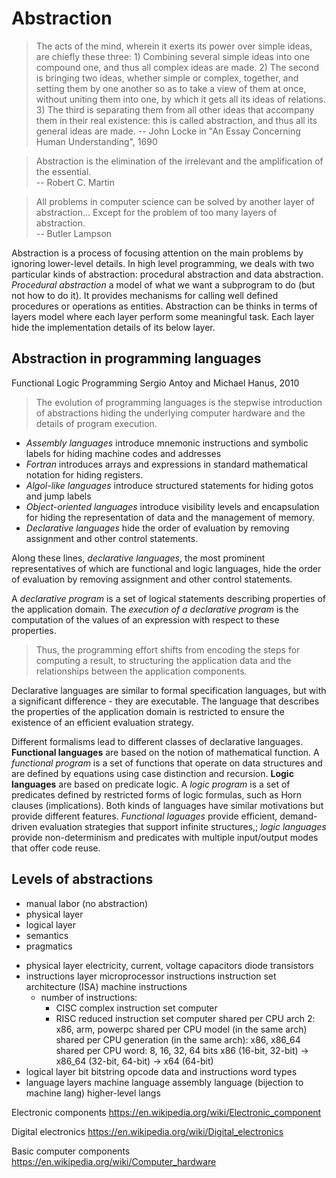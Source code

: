 # Abstraction

>The acts of the mind, wherein it exerts its power over simple ideas, are chiefly these three: 1) Combining several simple ideas into one compound one, and thus all complex ideas are made. 2) The second is bringing two ideas, whether simple or complex, together, and setting them by one another so as to take a view of them at once, without uniting them into one, by which it gets all its ideas of relations. 3) The third is separating them from all other ideas that accompany them in their real existence: this is called abstraction, and thus all its general ideas are made.
-- John Locke in "An Essay Concerning Human Understanding", 1690

>Abstraction is the elimination of the irrelevant and the amplification of the essential.   
-- Robert C. Martin

>All problems in computer science can be solved by another layer of abstraction… Except for the problem of too many layers of abstraction.   
-- Butler Lampson

Abstraction is a process of focusing attention on the main problems by ignoring lower-level details. In high level programming, we deals with two particular kinds of abstraction: procedural abstraction and data abstraction. 
*Procedural abstraction* a model of what we want a subprogram to do (but not how to do it). It provides mechanisms for calling well defined procedures or operations as entities. Abstraction can be thinks in terms of layers model where each layer perform some meaningful task. Each layer hide the implementation details of its below layer.


## Abstraction in programming languages
Functional Logic Programming
Sergio Antoy and Michael Hanus, 2010

>The evolution of programming languages is the stepwise introduction of abstractions hiding the underlying computer hardware and the details of program execution.

- *Assembly languages* introduce mnemonic instructions and symbolic labels for hiding machine codes and addresses
- *Fortran* introduces arrays and expressions in standard mathematical notation for hiding registers.
- *Algol-like languages* introduce structured statements for hiding gotos and jump labels
- *Object-oriented languages* introduce visibility levels and encapsulation for hiding the representation of data and the management of memory.
- *Declarative languages* hide the order of evaluation by removing assignment and other control statements.

Along these lines, *declarative languages*, the most prominent representatives of which are functional and logic languages, hide the order of evaluation by removing assignment and other control statements.

A *declarative program* is a set of logical statements describing properties of the application domain. The *execution of a declarative program* is the computation of the values of an expression with respect to these properties.

>Thus, the programming effort shifts from encoding the steps for computing a result, to structuring the application data and the relationships between the application components.

Declarative languages are similar to formal specification languages, but with a significant difference - they are executable. The language that describes the properties of the application domain is restricted to ensure the existence of an efficient evaluation strategy.

Different formalisms lead to different classes of declarative languages. **Functional languages** are based on the notion of mathematical function. A *functional program* is a set of functions that operate on data structures and are defined by equations using case distinction and recursion. **Logic languages** are based on predicate logic. A *logic program* is a set of predicates defined by restricted forms of logic formulas, such as Horn clauses (implications). Both kinds of languages have similar motivations but provide different features. *Functional laguages* provide efficient, demand-driven evaluation strategies that support infinite structures,; *logic languages* provide non-determinism and predicates with multiple input/output modes that offer code reuse.



## Levels of abstractions

- manual labor (no abstraction)
- physical layer
- logical layer
- semantics
- pragmatics

* physical layer
  electricity, current, voltage
  capacitors
  diode
  transistors
* instructions layer
  microprocessor instructions
  instruction set architecture (ISA)
  machine instructions
    - number of instructions:
      - CISC complex instruction set computer
      - RISC reduced instruction set computer
    shared per CPU arch 2: x86, arm, powerpc
    shared per CPU model (in the same arch)
    shared per CPU generation (in the same arch): x86, x86_64
    shared per CPU word: 8, 16, 32, 64 bits
    x86 (16-bit, 32-bit) -> x86_64 (32-bit, 64-bit) -> x64 (64-bit)
* logical layer
  bit
  bitstring
  opcode
  data and instructions
  word
  types
* language layers
  machine language
  assembly language (bijection to machine lang)
  higher-level langs

Electronic components
https://en.wikipedia.org/wiki/Electronic_component

Digital electronics
https://en.wikipedia.org/wiki/Digital_electronics

Basic computer components
https://en.wikipedia.org/wiki/Computer_hardware
